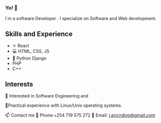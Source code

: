 ### Yo! 👋 



I`m a software Developer . I specialize on Software and Web development. 



## Skills and Experience
* ⚛ React
* 💻 HTML, CSS, JS
* 🐍 Python Django
* PHP
* C++

## Interests 
👀 Interested in Software Engineering and 

🐧Practical experience with Linux/Unix  operating systems.


📫 Contact me
🤙 Phone:+254 719 575 272 
📩 Email: j.ericndivo@gmail.com



